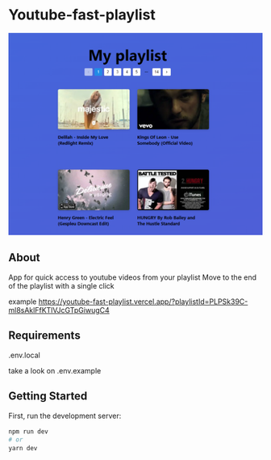 # Youtube-fast-playlist
<p align="center">
   <img src="docs/demo.png"><br/>
</p>

## About

App for quick access to youtube videos from your playlist
Move to the end of the playlist with a single click

example https://youtube-fast-playlist.vercel.app/?playlistId=PLPSk39C-ml8sAklFfKTlVJcGTpGiwugC4

## Requirements

.env.local

take a look on .env.example

## Getting Started

First, run the development server:

```bash
npm run dev
# or
yarn dev
```

